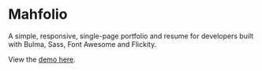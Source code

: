 # Mahfolio
A simple, responsive, single-page portfolio and resume for developers built with Bulma, Sass, Font Awesome and Flickity.

View the [demo here](https://mahtabmasoudi.github.io/portfolio/).
